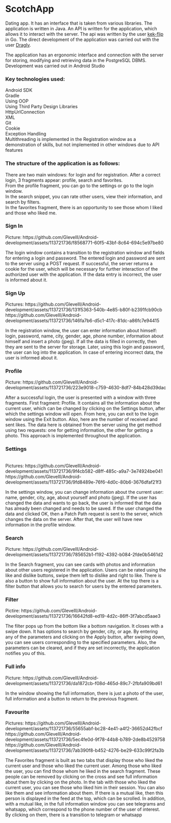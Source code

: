 # ScotchApp

Dating app. It has an interface that is taken from various libraries. The application is written in Java. An API is written for the application, which allows it to interact with the server. The api was written by the user [kek-flip](https://github.com/kek-flip) in Go.
The direct development of the application was carried out with the user [DragIv](https://github.com/DragIv).

The application has an ergonomic interface and connection with the server for storing, modifying and retrieving data in the PostgreSQL DBMS. Development was carried out in Android Studio

<H3> Key technologies used: </H3>
Android SDK  <br/>
Gradle  <br/>
Using OOP  <br/>
Using Third Party Design Libraries  <br/>
HttpUrlConnection  <br/>
XML  <br/>
Git  <br/>
Cookie  <br/>
Exception Handling  <br/>
Multithreading is implemented in the Registration window as a demonstration of skills, but not implemented in other windows due to API features  <br/>


<H3> The structure of the application is as follows: </H3>
There are two main windows: for login and for registration. After a correct login, 3 fragments appear: profile, search and favorites. <br/>
From the profile fragment, you can go to the settings or go to the login window. <br/>
In the search snippet, you can rate other users, view their information, and search by filters. <br/>
In the favorites fragment, there is an opportunity to see those whom I liked and those who liked me. <br/>

<H3>Sign In</H3>
Picture: https://github.com/Glevelll/Android-development/assets/113721736/f8568771-60f5-43bf-8c64-694c5e97be80 <br/>

The login window contains a transition to the registration window and fields for entering a login and password. The entered login and password are sent to the server using a POST request. If successful, the server returns a cookie for the user, which will be necessary for further interaction of the authorized user with the application. If the data entry is incorrect, the user is informed about it.

<H3>Sign Up</H3>
Pictures: https://github.com/Glevelll/Android-development/assets/113721736/131f5363-540b-4e85-b80f-b2391fcb90cb <br/>
https://github.com/Glevelll/Android-development/assets/113721736/146fa7b6-d5c1-417c-81dc-a86fc7e94415 <br/>

In the registration window, the user can enter information about himself: login, password, name, city, gender, age, phone number, information about himself and insert a photo (jpeg). If all the data is filled in correctly, then they are sent to the server for storage. Later, using this login and password, the user can log into the application. In case of entering incorrect data, the user is informed about it.

<H3>Profile</H3>
Picture: https://github.com/Glevelll/Android-development/assets/113721736/223e9018-c759-4630-8df7-84b428d39dac <br/>

After a successful login, the user is presented with a window with three fragments. First fragment: Profile. It contains all the information about the current user, which can be changed by clicking on the Settings button, after which the settings window will open. From here, you can exit to the login window using the Exit button. Also, here are the number of received and sent likes. The data here is obtained from the server using the get method using two requests: one for getting information, the other for getting a photo. This approach is implemented throughout the application.

<H3>Settings</H3> <br/>
Pictures: https://github.com/Glevelll/Android-development/assets/113721736/9f4cb582-d8ff-485c-a9a7-3e74924be041 <br/>
https://github.com/Glevelll/Android-development/assets/113721736/9fd8489e-76f6-4d0c-80b6-3676dfaf21f3 <br/>

In the settings window, you can change information about the current user: name, gender, city, age, about yourself and photo (jpeg). If the user has changed the data and wants to go back, the user is informed that the data has already been changed and needs to be saved. If the user changed the data and clicked OK, then a Patch Path request is sent to the server, which changes the data on the server. After that, the user will have new information in the profile window.

<H3>Search</H3>
Picture: https://github.com/Glevelll/Android-development/assets/113721736/785652b1-f192-4392-b084-2fde0b5461d2 <br/>

In the Search fragment, you can see cards with photos and information about other users registered in the application. Users can be rated using the like and dislike buttons, swipe them left to dislike and right to like. There is also a button to show full information about the user. At the top there is a filter button that allows you to search for users by the entered parameters.

<H3>Filter</H3>
Pictire: https://github.com/Glevelll/Android-development/assets/113721736/16642fd8-ed19-4d2c-86ff-3f7abcd5aae3 <br/>

The filter pops up from the bottom like a bottom navigation. It closes with a swipe down. It has options to search by gender, city, or age. By entering any of the parameters and clicking on the Apply button, after swiping down, you can see users corresponding to the specified parameters. Also, the parameters can be cleared, and if they are set incorrectly, the application notifies you of this.

<H3>Full info</H3>
Picture: https://github.com/Glevelll/Android-development/assets/113721736/da1872cb-f08d-465d-89c7-2fbfa909bd61 <br/>

In the window showing the full information, there is just a photo of the user, full information and a button to return to the previous fragment.

<H3>Favourite</H3>
Pictures: https://github.com/Glevelll/Android-development/assets/113721736/55655abf-bc28-4e41-a4f2-36652d42fbcf <br/>
https://github.com/Glevelll/Android-development/assets/113721736/5ec4fe0d-9f78-44b8-b789-2de8b4529758 <br/>
https://github.com/Glevelll/Android-development/assets/113721736/7ab390f8-b452-4276-be29-633c99f2fa3b <br/>

The Favorites fragment is built as two tabs that display those who liked the current user and those who liked the current user. Among those who liked the user, you can find those whom he liked in the search fragment. These people can be removed by clicking on the cross and see full information about them by clicking on the photo. In the tab with those who liked the current user, you can see those who liked him in their session. You can also like them and see information about them. If there is a mutual like, then this person is displayed in the feed at the top, which can be scrolled. In addition, with a mutual like, in the full information window you can see telegrams and whatsapp, which correspond to the phone number of the user of interest. By clicking on them, there is a transition to telegram or whatsapp

